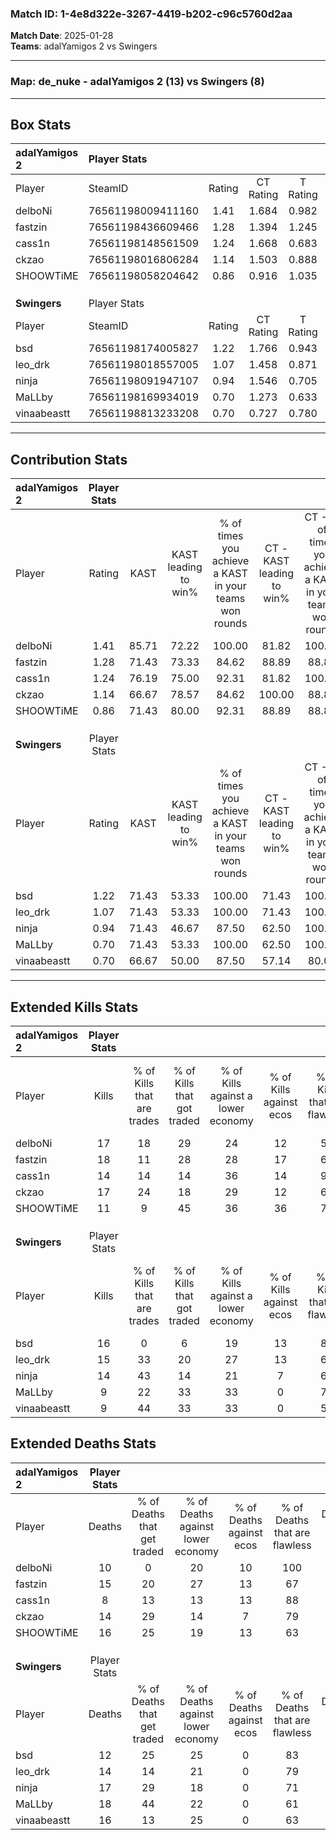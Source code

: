 ### Match ID: 1-4e8d322e-3267-4419-b202-c96c5760d2aa  
**Match Date**: 2025-01-28  
**Teams**: adalYamigos 2 vs Swingers  

---  

### **Map**: de_nuke - adalYamigos 2 (13) vs Swingers (8)  
---  

## Box Stats  

| **adalYamigos 2** | Player Stats      |        |           |          |       |      |       |         |        |      |     |
| :- | :- | :-: | :-: | :-: | :-: | :-: | :-: | :-: | :-: | :-: | :-: |
| Player            | SteamID           | Rating | CT Rating | T Rating | KAST  | ADR  | Kills | Assists | Deaths | K/D  | HS% |
| delboNi           | 76561198009411160 |  1.41  |   1.684   |  0.982   | 85.71 | 77.6 |  17   |    5    |   10   | 1.70 | 64  |
| fastzin           | 76561198436609466 |  1.28  |   1.394   |  1.245   | 71.43 | 93.1 |  18   |    8    |   15   | 1.20 | 61  |
| cass1n            | 76561198148561509 |  1.24  |   1.668   |  0.683   | 76.19 | 71.9 |  14   |    4    |   8    | 1.75 | 35  |
| ckzao             | 76561198016806284 |  1.14  |   1.503   |  0.888   | 66.67 | 75.2 |  17   |    1    |   14   | 1.21 | 47  |
| SHOOWTiME         | 76561198058204642 |  0.86  |   0.916   |  1.035   | 71.43 | 64.6 |  11   |    6    |   16   | 0.69 | 45  |
|                   |                   |        |           |          |       |      |       |         |        |      |     |
|                   |                   |        |           |          |       |      |       |         |        |      |     |
|                   |                   |        |           |          |       |      |       |         |        |      |     |
| **Swingers**      | Player Stats      |        |           |          |       |      |       |         |        |      |     |
| Player            | SteamID           | Rating | CT Rating | T Rating | KAST  | ADR  | Kills | Assists | Deaths | K/D  | HS% |
| bsd               | 76561198174005827 |  1.22  |   1.766   |  0.943   | 71.43 | 81.9 |  16   |    4    |   12   | 1.33 | 43  |
| leo_drk           | 76561198018557005 |  1.07  |   1.458   |  0.871   | 71.43 | 68.0 |  15   |    2    |   14   | 1.07 | 60  |
| ninja             | 76561198091947107 |  0.94  |   1.546   |  0.705   | 71.43 | 60.9 |  14   |    3    |   17   | 0.82 | 78  |
| MaLLby            | 76561198169934019 |  0.70  |   1.273   |  0.633   | 71.43 | 56.1 |   9   |    6    |   18   | 0.50 | 44  |
| vinaabeastt       | 76561198813233208 |  0.70  |   0.727   |  0.780   | 66.67 | 51.3 |   9   |    4    |   16   | 0.56 | 55  |
---  

## Contribution Stats  

| **adalYamigos 2** | Player Stats |       |                      |                                                        |                           |                                                             |                          |                                                            |
| :- | :-: | :-: | :-: | :-: | :-: | :-: | :-: | :-: |
| Player            |    Rating    | KAST  | KAST leading to win% | % of times you achieve a KAST in your teams won rounds | CT - KAST leading to win% | CT - % of times you achieve a KAST in your teams won rounds | T - KAST leading to win% | T - % of times you achieve a KAST in your teams won rounds |
| delboNi           |     1.41     | 85.71 |        72.22         |                         100.00                         |           81.82           |                           100.00                            |          57.14           |                           100.00                           |
| fastzin           |     1.28     | 71.43 |        73.33         |                         84.62                          |           88.89           |                            88.89                            |          50.00           |                           75.00                            |
| cass1n            |     1.24     | 76.19 |        75.00         |                         92.31                          |           81.82           |                           100.00                            |          60.00           |                           75.00                            |
| ckzao             |     1.14     | 66.67 |        78.57         |                         84.62                          |          100.00           |                            88.89                            |          50.00           |                           75.00                            |
| SHOOWTiME         |     0.86     | 71.43 |        80.00         |                         92.31                          |           88.89           |                            88.89                            |          66.67           |                           100.00                           |
|                   |              |       |                      |                                                        |                           |                                                             |                          |                                                            |
|                   |              |       |                      |                                                        |                           |                                                             |                          |                                                            |
|                   |              |       |                      |                                                        |                           |                                                             |                          |                                                            |
| **Swingers**      | Player Stats |       |                      |                                                        |                           |                                                             |                          |                                                            |
| Player            |    Rating    | KAST  | KAST leading to win% | % of times you achieve a KAST in your teams won rounds | CT - KAST leading to win% | CT - % of times you achieve a KAST in your teams won rounds | T - KAST leading to win% | T - % of times you achieve a KAST in your teams won rounds |
| bsd               |     1.22     | 71.43 |        53.33         |                         100.00                         |           71.43           |                           100.00                            |          37.50           |                           100.00                           |
| leo_drk           |     1.07     | 71.43 |        53.33         |                         100.00                         |           71.43           |                           100.00                            |          37.50           |                           100.00                           |
| ninja             |     0.94     | 71.43 |        46.67         |                         87.50                          |           62.50           |                           100.00                            |          28.57           |                           66.67                            |
| MaLLby            |     0.70     | 71.43 |        53.33         |                         100.00                         |           62.50           |                           100.00                            |          42.86           |                           100.00                           |
| vinaabeastt       |     0.70     | 66.67 |        50.00         |                         87.50                          |           57.14           |                            80.00                            |          42.86           |                           100.00                           |
---  

## Extended Kills Stats  

| **adalYamigos 2** | Player Stats |                            |                            |                                    |                         |                              |                                 |                                       |                    |           |
| :- | :-: | :-: | :-: | :-: | :-: | :-: | :-: | :-: | :-: | :-: |
| Player            |    Kills     | % of Kills that are trades | % of Kills that got traded | % of Kills against a lower economy | % of Kills against ecos | % of Kills that are flawless | % of Kills that are close duels | % of Kills that are assisted by flash | Pistol Round Kills | AWP Kills |
| delboNi           |      17      |             18             |             29             |                 24                 |           12            |              59              |                0                |                   6                   |         0          |     1     |
| fastzin           |      18      |             11             |             28             |                 28                 |           17            |              67              |                6                |                   6                   |         1          |     0     |
| cass1n            |      14      |             14             |             14             |                 36                 |           14            |              93              |                7                |                   0                   |         7          |     2     |
| ckzao             |      17      |             24             |             18             |                 29                 |           12            |              65              |                6                |                   6                   |         0          |     0     |
| SHOOWTiME         |      11      |             9              |             45             |                 36                 |           36            |              73              |                9                |                   0                   |         0          |     0     |
|                   |              |                            |                            |                                    |                         |                              |                                 |                                       |                    |           |
|                   |              |                            |                            |                                    |                         |                              |                                 |                                       |                    |           |
|                   |              |                            |                            |                                    |                         |                              |                                 |                                       |                    |           |
| **Swingers**      | Player Stats |                            |                            |                                    |                         |                              |                                 |                                       |                    |           |
| Player            |    Kills     | % of Kills that are trades | % of Kills that got traded | % of Kills against a lower economy | % of Kills against ecos | % of Kills that are flawless | % of Kills that are close duels | % of Kills that are assisted by flash | Pistol Round Kills | AWP Kills |
| bsd               |      16      |             0              |             6              |                 19                 |           13            |              88              |                6                |                   0                   |         3          |     3     |
| leo_drk           |      15      |             33             |             20             |                 27                 |           13            |              67              |                0                |                   7                   |         0          |     2     |
| ninja             |      14      |             43             |             14             |                 21                 |            7            |              64              |                7                |                   0                   |         0          |     3     |
| MaLLby            |      9       |             22             |             33             |                 33                 |            0            |              78              |                0                |                   0                   |         0          |     1     |
| vinaabeastt       |      9       |             44             |             33             |                 33                 |            0            |              56              |               11                |                  11                   |         0          |     1     |
## Extended Deaths Stats  

| **adalYamigos 2** | Player Stats |                             |                                   |                          |                               |                            |                           |               |
| :- | :-: | :-: | :-: | :-: | :-: | :-: | :-: | :-: |
| Player            |    Deaths    | % of Deaths that get traded | % of Deaths against lower economy | % of Deaths against ecos | % of Deaths that are flawless | % of Deaths that are close | % of Deaths while blinded | Deaths to AWP |
| delboNi           |      10      |              0              |                20                 |            10            |              100              |             0              |            10             |       0       |
| fastzin           |      15      |             20              |                27                 |            13            |              67               |             7              |             0             |       1       |
| cass1n            |      8       |             13              |                13                 |            13            |              88               |             0              |             0             |       1       |
| ckzao             |      14      |             29              |                14                 |            7             |              79               |             7              |             7             |       1       |
| SHOOWTiME         |      16      |             25              |                19                 |            13            |              63               |             6              |             0             |       0       |
|                   |              |                             |                                   |                          |                               |                            |                           |               |
|                   |              |                             |                                   |                          |                               |                            |                           |               |
|                   |              |                             |                                   |                          |                               |                            |                           |               |
| **Swingers**      | Player Stats |                             |                                   |                          |                               |                            |                           |               |
| Player            |    Deaths    | % of Deaths that get traded | % of Deaths against lower economy | % of Deaths against ecos | % of Deaths that are flawless | % of Deaths that are close | % of Deaths while blinded | Deaths to AWP |
| bsd               |      12      |             25              |                25                 |            0             |              83               |             0              |             8             |       4       |
| leo_drk           |      14      |             14              |                21                 |            0             |              79               |             0              |             7             |       2       |
| ninja             |      17      |             29              |                18                 |            0             |              71               |             6              |             0             |       0       |
| MaLLby            |      18      |             44              |                22                 |            0             |              61               |             11             |             0             |       1       |
| vinaabeastt       |      16      |             13              |                25                 |            0             |              63               |             6              |             6             |       1       |
